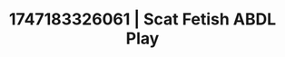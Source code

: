 ---
categories:
- Skin-to-skin fantasy
- Roleplay seduction
- Erotic surprise
- Audio stimulation
- Deep touch
image: /assets/images/1747183326061.webp
layout: post
seo:
  description: Featured content with premium Scat Fetish, ABDL Play. HD images available.
  keywords: Scat Fetish, ABDL Play
  og_image: /assets/images/1747183326061.webp
  schema_type: VisualArtwork
tags:
- '#1747183326061'
- ABDL Play
- Scat Fetish
title: 1747183326061 | Scat Fetish ABDL Play
---